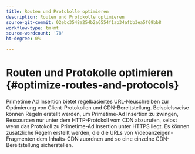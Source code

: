 ```yaml
---
title: Routen und Protokolle optimieren
description: Routen und Protokolle optimieren
source-git-commit: 02ebc3548a254b2a6554f1ab34afbb3ea5f09bb8
workflow-type: tm+mt
source-wordcount: '78'
ht-degree: 0%

---
```


# Routen und Protokolle optimieren {#optimize-routes-and-protocols}

Primetime Ad Insertion bietet regelbasiertes URL-Neuschreiben zur Optimierung von Client-Protokollen und CDN-Bereitstellung.  Beispielsweise können Regeln erstellt werden, um Primetime-Ad Insertion zu zwingen, Ressourcen nur unter dem HTTP-Protokoll vom CDN abzurufen, selbst wenn das Protokoll zu Primetime-Ad Insertion unter HTTPS liegt.  Es können zusätzliche Regeln erstellt werden, die die URLs von Videoanzeigen-Fragmenten dem Inhalts-CDN zuordnen und so eine einzelne CDN-Bereitstellung sicherstellen.
